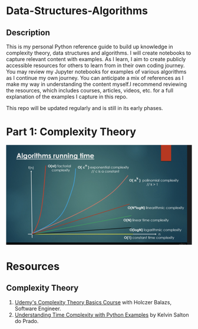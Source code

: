 # Data-Structures-Algorithms

## Description 

This is my personal Python reference guide to build up knowledge in complexity theory, data structures and algorithms. I will create notebooks to capture relevant content with examples. As I learn, I aim to create publicly accessible resources for others to learn from in their own coding journey. You may review my Jupyter notebooks for examples of various algorithms as I continue my own journey. You can anticipate a mix of references as I make my way in understanding the content myself.I recommend reviewing the resources, which includes courses, articles, videos, etc. for a full explanation of the examples I capture in this repo.

This repo will be updated regularly and is still in its early phases.


# Part 1: Complexity Theory


![algorithms-running-time](./Images/algorithms-running-time.png)

# Resources
## Complexity Theory
1. [Udemy's Complexity Theory Basics Course](https://www.udemy.com/course/complexity-theory-basics/learn/lecture/5978588#overview) with Holczer Balazs, Software Engineer.
2. [Understanding Time Complexity with Python Examples](https://towardsdatascience.com/understanding-time-complexity-with-python-examples-2bda6e8158a7) by Kelvin Salton do Prado.
